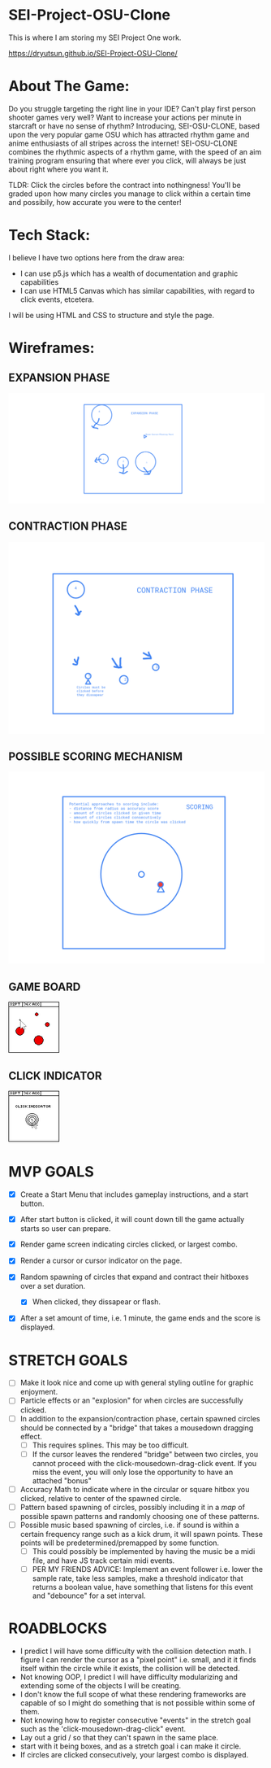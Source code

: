 # SEI-Project-OSU-Clone
This is where I am storing my SEI Project One work.

https://dryutsun.github.io/SEI-Project-OSU-Clone/

# About The Game:
Do you struggle targeting the right line in your IDE? Can't play first person shooter games very well? Want to increase your actions per minute in starcraft or have no sense of rhythm?
Introducing, SEI-OSU-CLONE, based upon the very popular game OSU which has attracted rhythm game and anime enthusiasts of all stripes across the internet! SEI-OSU-CLONE combines the rhythmic
aspects of a rhythm game, with the speed of an aim training program ensuring that where ever you click, will always be just about right where you want it.

TLDR: Click the circles before the contract into nothingness! You'll be graded upon how many circles you manage to click within a certain time and possibily, how accurate you were to the center!

# Tech Stack:
I believe I have two options here from the draw area:
- I can use p5.js which has a wealth of documentation and graphic capabilities
- I can use HTML5 Canvas which has similar capabilities, with regard to click events, etcetera.

I will be using HTML and CSS to structure and style the page.

# Wireframes:
## EXPANSION PHASE
![Expansion Phase](./readme_asset/expansion_phase.png)
## CONTRACTION PHASE
![Contraction Phase](./readme_asset/contraction_phase.png)
## POSSIBLE SCORING MECHANISM
![Scoring](./readme_asset/general_mechanisms.png)
## GAME BOARD
![Game Board](./readme_asset/game_screen.png)
## CLICK INDICATOR
![Click Indicator](./readme_asset/click_indicator.png)


# MVP GOALS
- [x] Create a Start Menu that includes gameplay instructions, and a start button. 
- [x] After start button is clicked, it will count down till the game actually starts so user can prepare.
- [x] Render game screen indicating circles clicked, or largest combo.
- [x] Render a cursor or cursor indicator on the page.
- [x] Random spawning of circles that expand and contract their hitboxes over a set duration.
    - [x] When clicked, they dissapear or flash.
- [x] After a set amount of time, i.e. 1 minute, the game ends and the score is displayed.

 
# STRETCH GOALS
- [ ] Make it look nice and come up with general styling outline for graphic enjoyment. 
- [ ] Particle effects or an "explosion" for when circles are successfully clicked.
- [ ] In addition to the expansion/contraction phase, certain spawned circles should be connected by a "bridge" that takes a mousedown dragging effect. 
    - [ ] This requires splines. This may be too difficult.
    - [ ] If the cursor leaves the rendered "bridge" between two circles, you cannot proceed with the click-mousedown-drag-click event. If you miss the event, you will only lose the opportunity to have an attached "bonus"
- [ ] Accuracy Math to indicate where in the circular or square hitbox you clicked, relative to center of the spawned circle.
- [ ] Pattern based spawning of circles, possibly including it in a *map* of possible spawn patterns and randomly choosing one of these patterns.
- [ ] Possible music based spawning of circles, i.e. if sound is within a certain frequency range such as a kick drum, it will spawn points. These points will be predetermined/premapped by some function.
    - [ ] This could possibly be implemented by having the music be a midi file, and have JS track certain midi events.
    - [ ] PER MY FRIENDS ADVICE: Implement an event follower i.e. lower the sample rate, take less samples, make a threshold indicator that returns a boolean value, have something that listens for this event and "debounce" for a set interval.

 # ROADBLOCKS
 - I predict I will have some difficulty with the collision detection math. I figure I can render the cursor as a "pixel point" i.e. small, and it it finds itself within the circle while it exists, the collision will be detected.
 - Not knowing OOP, I predict I will have difficulty modularizing and extending some of the objects I will be creating.
 - I don't know the full scope of what these rendering frameworks are capable of so I might do something that is not possible within some of them.
 - Not knowing how to register consecutive "events" in the stretch goal such as the 'click-mousedown-drag-click" event.
 - Lay out a grid / so that they can't spawn in the same place.
 - start with it being boxes, and as a stretch goal i can make it circle.
 - If circles are clicked consecutively, your largest combo is displayed.
